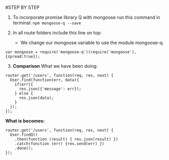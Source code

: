 #STEP BY STEP

1. To incorporate promise library Q with mongoose run this command in terminal:
``npm mongoose-q --save ``

2. In all route folders include this line on top:
    - We change our mongoose variable to use the module mongoose-q.
```
var mongoose = require('mongoose-q')(require('mongoose'), {spread:true});
```

3. **Comparison**
What we have been doing:
```
router.get('/users', function(req, res, next) {
  User.find(function(err, data){
    if(err){
      res.json({'message': err});
    } else {
      res.json(data);
    }
  });
});
```
**What is becomes:**

```
router.get('/users', function(req, res, next) {
  User.findQ()
    .then(function (result) { res.json(result) })
    .catch(function (err) {res.send(err) })
    .done();
});
```

